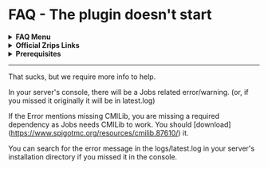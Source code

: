 # FAQ - The plugin doesn't start

<topMenu>
<details>
    <summary><strong>FAQ Menu</strong></summary>
    <p>
     • <a href="https://github.com/mrfdev/Jobs/tree/main/Resources/FAQ/jobs-api.md">api</a>, 
     • <a href="https://github.com/mrfdev/Jobs/tree/main/Resources/FAQ/jobs-bug-reports.md">bug-reports</a>, 
     • <a href="https://github.com/mrfdev/Jobs/tree/main/Resources/FAQ/jobs-can-i-do-thing-x-per-job.md">can-i-do-thing-x-per-job</a>, 
     • <a href="https://github.com/mrfdev/Jobs/tree/main/Resources/FAQ/jobs-change-bossbar-color.md">hange-bossbar-color</a>, 
     • <a href="https://github.com/mrfdev/Jobs/tree/main/Resources/FAQ/jobs-change-jobs-browse-to-jobs-cmd.md">change-jobs-browse-to-jobs-cmd</a>, 
     • <a href="https://github.com/mrfdev/Jobs/tree/main/Resources/FAQ/jobs-chat-titles.md">chat-titles</a>, 
     • <a href="https://github.com/mrfdev/Jobs/tree/main/Resources/FAQ/jobs-cmilib.md">cmilib</a>, 
     • <a href="https://github.com/mrfdev/Jobs/tree/main/Resources/FAQ/jobs-commands.md">commands</a>, 
     • <a href="https://github.com/mrfdev/Jobs/tree/main/Resources/FAQ/jobs-common-issues.md">common-issues</a>, 
     • <a href="https://github.com/mrfdev/Jobs/tree/main/Resources/FAQ/jobs-customize-gui.md">customize-gui</a>, 
     • <a href="https://github.com/mrfdev/Jobs/tree/main/Resources/FAQ/jobs-does-it-work-on-version-x-of-minecraft.md">does-it-work-on-version-x-of-minecraft</a>, 
     • <a href="https://github.com/mrfdev/Jobs/tree/main/Resources/FAQ/jobs-dynamic-signs.md">dynamic-signs</a>, 
     • <a href="https://github.com/mrfdev/Jobs/tree/main/Resources/FAQ/jobs-economy.md">economy</a>, 
     • <a href="https://github.com/mrfdev/Jobs/tree/main/Resources/FAQ/jobs-examplejob.yml">examplejob</a>, 
     • <a href="https://github.com/mrfdev/Jobs/tree/main/Resources/FAQ/jobs-files-explained.md">files-explained</a>, 
     • <a href="https://github.com/mrfdev/Jobs/tree/main/Resources/FAQ/jobs-give-or-edit-jobs-points.md">give-or-edit-jobs-points</a>, 
     • <a href="https://github.com/mrfdev/Jobs/tree/main/Resources/FAQ/jobs-improve-getting-help.md">improve-getting-help</a>, 
     • <a href="https://github.com/mrfdev/Jobs/tree/main/Resources/FAQ/jobs-jar-files.md">jar-files</a>, 
     • <a href="https://github.com/mrfdev/Jobs/tree/main/Resources/FAQ/jobs-legacy-items.md">legacy-items</a>, 
     • <a href="https://github.com/mrfdev/Jobs/tree/main/Resources/FAQ/jobs-max-jobs.md">max-jobs</a>, 
     • <a href="https://github.com/mrfdev/Jobs/tree/main/Resources/FAQ/jobs-more-jobs-than-others.md">more-jobs-than-others</a>, 
     • <a href="https://github.com/mrfdev/Jobs/tree/main/Resources/FAQ/jobs-official-sites.md">official-sites</a>, 
     • <a href="https://github.com/mrfdev/Jobs/tree/main/Resources/FAQ/jobs-permissions.md">permissions</a>, 
     • <a href="https://github.com/mrfdev/Jobs/tree/main/Resources/FAQ/jobs-placeholders.md">placeholders</a>, 
     • <a href="https://github.com/mrfdev/Jobs/tree/main/Resources/FAQ/jobs-plugin-causes-lag-timings-report.md">plugin-causes-lag-timings-report</a>, 
     • <a href="https://github.com/mrfdev/Jobs/tree/main/Resources/FAQ/jobs-plugin-does-not-start.md">plugin-does-not-start</a>, 
     • <a href="https://github.com/mrfdev/Jobs/tree/main/Resources/FAQ/jobs-points-explained.md">points-explained</a>, 
     • <a href="https://github.com/mrfdev/Jobs/tree/main/Resources/FAQ/jobs-quests.md">quests</a>, 
     • <a href="https://github.com/mrfdev/Jobs/tree/main/Resources/FAQ/jobs-running.md">running</a>, 
     • <a href="https://github.com/mrfdev/Jobs/tree/main/Resources/FAQ/jobs-source-code.md">source-code</a>, 
     • <a href="https://github.com/mrfdev/Jobs/tree/main/Resources/FAQ/jobs-sqlite-database-is-locked.md">sqlite-database-is-locked</a>, 
     • <a href="https://github.com/mrfdev/Jobs/tree/main/Resources/FAQ/jobs-stop-giving-money-exp-points.md">stop-giving-money-exp-points</a>, 
     • <a href="https://github.com/mrfdev/Jobs/tree/main/Resources/FAQ/jobs-stop-paying-in-creative-mode.md">stop-paying-in-creative-mode</a>,
     • <a href="https://github.com/mrfdev/Jobs/tree/main/Resources/FAQ/jobs-stop-registring-furnaces.md">stop-registring-furnaces</a>,
     • <a href="https://github.com/mrfdev/Jobs/tree/main/Resources/FAQ/jobs-translations.md">translations</a>.
    </p>
</details>

<details>
    <summary><strong>Official Zrips Links</strong></summary>
    <ul>
        <li><a href="https://zrips.net/">Zrips Website</a>
         <pre>https://www.zrips.net/<br>The official website, wiki/documentation/information</pre></li>
        <li><a href="https://discord.gg/dDMamN4">Zrips Discord</a>
         <pre>https://discord.gg/dDMamN4<br>The official Discord community server with member-driven support</pre></li>
        <li><a href="https://github.com/Zrips/">Zrips Github</a>
         <pre>https://github.com/Zrips<br>The place for bug reports and feature suggestions</pre></li>
    </ul>
</details>

<details>
    <summary><strong>Prerequisites</strong></summary>
    <ul>
        <li><a href="https://www.spigotmc.org/resources/4216/">Download Jobs-Reborn</a> (free plugin)
         <pre>https://www.spigotmc.org/resources/4216/<br>Get the CMI plugin if you haven't already, and then Install it on all your servers</pre></li>
        <li><a href="https://www.spigotmc.org/resources/87610/">Also Download CMILib</a> (free library) (<a href="https://github.com/mrfdev/Jobs/tree/main/Resources/FAQ/jobs-cmilib.md">more info</a>)
         <pre>https://www.spigotmc.org/resources/87610/<br>All Zrips plugins require the CMILib .jar file. Get it and also put it on all your servers.</pre></li>
        <li>All my FAQ pages have been written for Spigot / Paper 1.20.x and Jobs-Reborn 5.2.2.1 or newer.</li>
        <li>The mrfdev github page is not an official resource, we're building up our knowledge base as a courtesy.</li>
        <li>I am an admin on the Zrips Discord, this does not mean what I share on here is official.</li>
    </ul>
</details>
</topMenu>

---

That sucks, but we require more info to help.

In your server's console, there will be a Jobs related error/warning.
(or, if you missed it originally it will be in latest.log)

If the Error mentions missing CMILib, you are missing a required dependency as Jobs needs CMILib to work. You should [download] (<https://www.spigotmc.org/resources/cmilib.87610/>) it.

You can search for the error message in the logs/latest.log in your server's installation directory if you missed it in the console.

